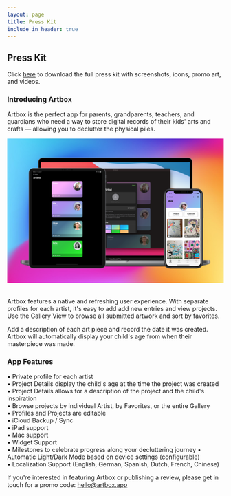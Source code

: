 ```yaml
---
layout: page
title: Press Kit
include_in_header: true
---
```


## Press Kit
Click [here](https://www.icloud.com/iclouddrive/0x2g6uc8_hXHCbX-v0Q0eBCEA#Artbox_2_PressKit_2) to download the full press kit with screenshots, icons, promo art, and videos.

### Introducing Artbox
Artbox is the perfect app for parents, grandparents, teachers, and guardians who need a way to store digital records of their kids' arts and crafts — allowing you to declutter the physical piles.

![](/assets/promo1.png)<br><br>

Artbox features a native and refreshing user experience. With separate profiles for each artist, it's easy to add add new entries and view projects. 
Use the Gallery View to browse all submitted artwork and sort by favorites.

Add a description of each art piece and record the date it was created. Artbox will automatically display your child's age from when their masterpiece was made.

### App Features
• Private profile for each artist  
• Project Details display the child's age at the time the project was created  
• Project Details allows for a description of the project and the child's inspiration  
• Browse projects by individual Artist, by Favorites, or the entire Gallery  
• Profiles and Projects are editable  
• iCloud Backup / Sync  
• iPad support  
• Mac support  
• Widget Support  
• Milestones to celebrate progress along your decluttering journey
• Automatic Light/Dark Mode based on device settings (configurable)  
• Localization Support (English, German, Spanish, Dutch, French, Chinese)  

If you're interested in featuring Artbox or publishing a review, please get in touch for a promo code: hello@artbox.app
